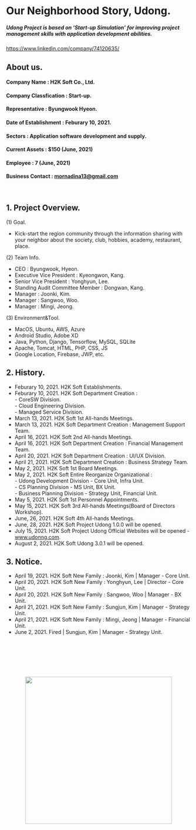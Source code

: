 # Our Neighborhood Story, Udong.
##### Udong Project is based on ‘Start-up Simulation’ for improving project management skills with application development abilities.
https://www.linkedin.com/company/74120635/
<br>

## About us.
#### Company Name : H2K Soft Co., Ltd.
#### Company Classfication : Start-up.
#### Representative : Byungwook Hyeon.
#### Date of Establishment : Feburary 10, 2021.
#### Sectors : Application software development and supply.
#### Current Assets : $150 (June, 2021)
#### Employee : 7 (June, 2021)
#### Business Contact : mornadina13@gmail.com
<br>

## 1. Project Overview.
(1) Goal.
- Kick-start the region community through the information sharing with your neighbor about the society, club, hobbies, academy, restaurant, place.

(2) Team Info.
- CEO : Byungwook, Hyeon.
- Executive Vice President : Kyeongwon, Kang.
- Senior Vice President : Yonghyun, Lee.
- Standing Audit Committee Member : Dongwan, Kang.
- Manager : Joonki, Kim.
- Manager : Sangwoo, Woo.
- Manager : Mingi, Jeong.

(3) Environment&Tool.
- MacOS, Ubuntu, AWS, Azure
- Android Studio, Adobe XD
- Java, Python, Django, Tensorflow, MySQL, SQLite
- Apache, Tomcat, HTML, PHP, CSS, JS
- Google Location, Firebase, JWP, etc.

## 2. History.
- Feburary 10, 2021. H2K Soft Establishments.
- Feburary 10, 2021. H2K Soft Department Creation : <br>- CoreSW Division.<br>- Cloud Engineering Division.<br>- Managed Service Division.
- March 13, 2021. H2K Soft 1st All-hands Meetings.
- March 13, 2021. H2K Soft Department Creation : Management Support Team.
- April 16, 2021. H2K Soft 2nd All-hands Meetings.
- April 16, 2021. H2K Soft Department Creation : Financial Management Team.
- April 20, 2021. H2K Soft Department Creation : UI/UX Division.
- April 21, 2021. H2K Soft Department Creation : Business Strategy Team.
- May 2, 2021. H2K Soft 1st Board Meetings.
- May 2, 2021. H2K Soft Entire Reorganize Organizational :<br>- Udong Development Division - Core Unit, Infra Unit.<br>- CS Planning Division - MS Unit, BX Unit.<br>- Business Planning Division - Strategy Unit, Financial Unit.
- May 5, 2021. H2K Soft 1st Personnel Appointments.
- May 15, 2021. H2K Soft 3rd All-hands Meetings(Board of Directors Workshop). 
- June, 26, 2021. H2K Soft 4th All-hands Meetings.
- June, 28, 2021. H2K Soft Project Udong 1.0.0 will be opened.
- July 15, 2021. H2K Soft Project Udong Official Websites will be opened - www.udonng.com.
- August 2, 2021. H2K Soft Udong 3.0.1 will be opened.

## 3. Notice.

- April 19, 2021. H2K Soft New Family : Joonki, Kim | Manager - Core Unit.
- April 20, 2021. H2K Soft New Family : Yonghyun, Lee | Director - Core Unit.
- April 20, 2021. H2K Soft New Family : Sangwoo, Woo | Manager - BX Unit.
- April 21, 2021. H2K Soft New Family : Sungjun, Kim | Manager - Strategy Unit.
- April 21, 2021. H2K Soft New Family : Mingi, Jeong | Manager - Financial Unit.
- June 2, 2021. Fired | Sungjun, Kim | Manager - Strategy Unit.


<br><br><br><br><br>
<p align="center"><img src="https://github.com/mornadina13/Udong/blob/main/CI/CI.png" witdh="700" height="400" /></p>
